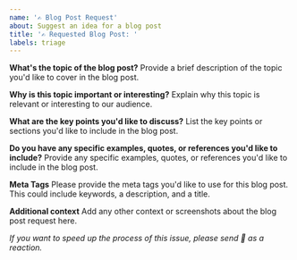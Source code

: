 ```yaml
---
name: '✍️ Blog Post Request'
about: Suggest an idea for a blog post
title: '✍️ Requested Blog Post: '
labels: triage
---
```


**What's the topic of the blog post?**
Provide a brief description of the topic you'd like to cover in the blog post.

**Why is this topic important or interesting?**
Explain why this topic is relevant or interesting to our audience.

**What are the key points you'd like to discuss?**
List the key points or sections you'd like to include in the blog post.

**Do you have any specific examples, quotes, or references you'd like to include?**
Provide any specific examples, quotes, or references you'd like to include in the blog post.

**Meta Tags**
Please provide the meta tags you'd like to use for this blog post. This could include keywords, a description, and a title.

**Additional context**
Add any other context or screenshots about the blog post request here.

_If you want to speed up the process of this issue, please send 🚀 as a reaction._
